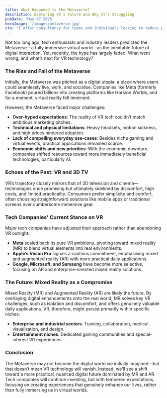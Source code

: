 ```yaml
---
title: What Happened to the Metaverse?
description: Exploring VR’s Future and Why It’s Struggling
pubDate: 'May 07 2025'
heroImage: '/images/metaverse.jpg'
cta: "I offer consultancy for teams and individuals looking to reduce platform dependency, build ethical CRM practices, and create resilient email strategies that actually work. Let’s talk"
---
```

Not too long ago, tech enthusiasts and industry leaders predicted the Metaverse—a fully immersive virtual world—as the inevitable future of digital interaction. Yet, recently, the hype has largely faded. What went wrong, and what’s next for VR technology?

### The Rise and Fall of the Metaverse

Initially, the Metaverse was pitched as a digital utopia: a place where users could seamlessly live, work, and socialise. Companies like Meta (formerly Facebook) poured billions into creating platforms like Horizon Worlds, and for a moment, virtual reality felt imminent.

However, the Metaverse faced major challenges:

* **Over-hyped expectations**: The reality of VR tech couldn’t match ambitious marketing pitches.
* **Technical and physical limitations**: Heavy headsets, motion sickness, and high prices hindered adoption.
* **Lack of compelling everyday use-cases**: Besides niche gaming and virtual events, practical applications remained scarce.
* **Economic shifts and new priorities**: With the economic downturn, companies shifted resources toward more immediately beneficial technologies, particularly AI.

### Echoes of the Past: VR and 3D TV

VR’s trajectory closely mirrors that of 3D television and cinema—technologies once promising but ultimately sidelined by discomfort, high costs, and limited practicality. Consumers prefer simplicity and comfort, often choosing straightforward solutions like mobile apps or traditional screens over cumbersome immersive gear.

### Tech Companies' Current Stance on VR

Major tech companies have adjusted their approach rather than abandoning VR outright:

* **Meta** scaled back its pure VR ambitions, pivoting toward mixed reality (MR) to blend virtual elements into real environments.
* **Apple’s Vision Pro** signals a cautious commitment, emphasising mixed and augmented reality (AR) with more practical daily applications.
* **Google, Microsoft, and Samsung** have become more selective, focusing on AR and enterprise-oriented mixed reality solutions.

### The Future: Mixed Reality as a Compromise

Mixed Reality (MR) and Augmented Reality (AR) are likely the future. By overlaying digital enhancements onto the real world, MR solves key VR challenges, such as isolation and discomfort, and offers genuinely valuable daily applications. VR, therefore, might persist primarily within specific niches:

* **Enterprise and industrial sectors**: Training, collaboration, medical visualisation, and design.
* **Entertainment niches**: Dedicated gaming communities and special-interest VR experiences.

### Conclusion

The Metaverse may not become the digital world we initially imagined—but that doesn’t mean VR technology will vanish. Instead, we’ll see a shift toward a more practical, nuanced digital future dominated by MR and AR. Tech companies will continue investing, but with tempered expectations, focusing on creating experiences that genuinely enhance our lives, rather than fully immersing us in virtual worlds.
